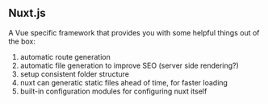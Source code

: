 ## Nuxt.js
A Vue specific framework that provides you with some helpful things out of the box:
1. automatic route generation
2. automatic file generation to improve SEO (server side rendering?)
3. setup consistent folder structure
4. nuxt can generatic static files ahead of time, for faster loading
5. built-in configuration modules for configuring nuxt itself
